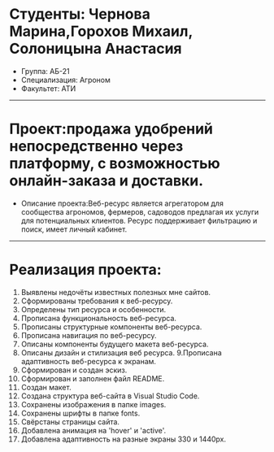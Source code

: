 # Студенты: Чернова Марина,Горохов Михаил, Солоницына Анастасия
- Группа: АБ-21
- Специализация: Агроном
- Факультет: АТИ
---
# Проект:продажа удобрений непосредственно через платформу, с возможностью онлайн-заказа и доставки.
- Описание проекта:Веб-ресурс является агрегатором для сообщества агрономов, фермеров, садоводов предлагая их услуги для потенциальных клиентов. Ресурс поддерживает фильтрацию и поиск, имеет личный кабинет.
---
# Реализация проекта:
1. Выявлены недочёты известных полезных мне сайтов.
2. Сформированы требования к веб-ресурсу.
3. Определены тип ресурса и особенности.
4. Прописана функциональность веб-ресурса.
5. Прописаны структурные компоненты веб-ресурса.
6. Прописана навигация по веб-ресурсу.
7. Описаны компоненты будущего макета веб-ресурса.
8. Описаны дизайн и стилизация веб ресурса.
9.Прописана адаптивность веб-ресурса к экранам.
10. Сформирован и создан эскиз.
11. Сформирован и заполнен файл README.
14. Создан макет.
15. Создана структура веб-сайта в Visual Studio Code.
16. Сохранены изображения в папке images.
17. Сохранены шрифты в папке fonts.
18. Свёрстаны страницы сайта.
19. Добавлена анимация на 'hover' и 'active'.
20. Добавлена адаптивность на разные экраны 330 и 1440px.
